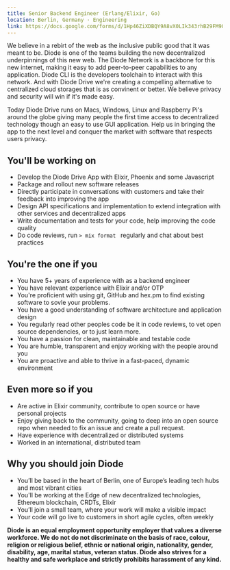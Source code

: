 ```yaml
---
title: Senior Backend Engineer (Erlang/Elixir, Go)
location: Berlin, Germany · Engineering
link: https://docs.google.com/forms/d/1Hp46ZiXDBQY9A8vX0LIk343rhB29FM9OwS8V5jEUXXg/edit
---
```


We believe in a rebirt of the web as the inclusive public good that it was meant to be. Diode is one of the teams building the new decentralized underpinnings of this new web. The Diode Network is a backbone for this new internet, making it easy to add peer-to-peer capabilities to any application. Diode CLI is the developers toolchain to interact with this network. And with Diode Drive we're creating a compelling alternative to centralized cloud storages that is as convinent or better. We believe privacy and security will win if it's made easy. 

Today Diode Drive runs on Macs, Windows, Linux and Raspberry Pi's around the globe giving many people the first time access to decentralized technology though an easy to use GUI application. Help us in bringing the app to the next level and conquer the market with software that respects users privacy.

## You'll be working on

* Develop the Diode Drive App with Elixir, Phoenix and some Javascript
* Package and rollout new software releases
* Directly participate in conversations with customers and take their feedback into improving the app
* Design API specifications and implementation to extend integration with other services and decentralized apps
* Write documentation and tests for your code, help improving the code quality
* Do code reviews, run `> mix format ` regularly and chat about best practices

## You're the one if you

* You have 5+ years of experience with as a backend engineer 
* You have relevant experience with Elixir and/or OTP
* You're proficient with using git, GitHub and hex.pm to find existing software to sovle your problems.
* You have a good understanding of software architecture and application design
* You regularly read other peoples code be it in code reviews, to vet open source dependencies, or to just learn more.  
* You have a passion for clean, maintainable and testable code
* You are humble, transparent and enjoy working with the people around you
* You are proactive and able to thrive in a fast-paced, dynamic environment

## Even more so if you 

* Are active in Elixir community, contribute to open source or have personal projects
* Enjoy giving back to the community, going to deep into an open source repo when needed to fix an issue and create a pull request.
* Have experience with decentralized or distributed systems
* Worked in an international, distributed team

## Why you should join Diode

* You’ll be based in the heart of Berlin, one of Europe’s leading tech hubs and most vibrant cities
* You'll be working at the Edge of new decentralized technologies, Ethereum blockchain, CRDTs, Elixir  
* You’ll join a small team, where your work will make a visible impact
* Your code will go live to customers in short agile cycles, often weekly

__Diode is an equal employment opportunity employer that values a diverse workforce. We do not do not discriminate on the basis of race, colour, religion or religious belief, ethnic or national origin, nationality, gender, disability, age, marital status, veteran status. Diode also strives for a healthy and safe workplace and strictly prohibits harassment of any kind.__


